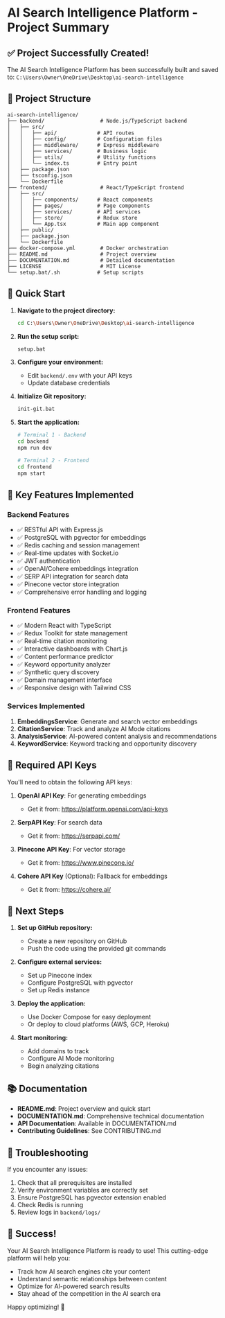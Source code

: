 # AI Search Intelligence Platform - Project Summary

## ✅ Project Successfully Created!

The AI Search Intelligence Platform has been successfully built and saved to:
`C:\Users\Owner\OneDrive\Desktop\ai-search-intelligence`

## 📁 Project Structure

```
ai-search-intelligence/
├── backend/                  # Node.js/TypeScript backend
│   ├── src/
│   │   ├── api/             # API routes
│   │   ├── config/          # Configuration files
│   │   ├── middleware/      # Express middleware
│   │   ├── services/        # Business logic
│   │   ├── utils/           # Utility functions
│   │   └── index.ts         # Entry point
│   ├── package.json
│   ├── tsconfig.json
│   └── Dockerfile
├── frontend/                 # React/TypeScript frontend
│   ├── src/
│   │   ├── components/      # React components
│   │   ├── pages/           # Page components
│   │   ├── services/        # API services
│   │   ├── store/           # Redux store
│   │   └── App.tsx          # Main app component
│   ├── public/
│   ├── package.json
│   └── Dockerfile
├── docker-compose.yml        # Docker orchestration
├── README.md                 # Project overview
├── DOCUMENTATION.md          # Detailed documentation
├── LICENSE                   # MIT License
└── setup.bat/.sh            # Setup scripts
```

## 🚀 Quick Start

1. **Navigate to the project directory:**
   ```bash
   cd C:\Users\Owner\OneDrive\Desktop\ai-search-intelligence
   ```

2. **Run the setup script:**
   ```bash
   setup.bat
   ```

3. **Configure your environment:**
   - Edit `backend/.env` with your API keys
   - Update database credentials

4. **Initialize Git repository:**
   ```bash
   init-git.bat
   ```

5. **Start the application:**
   ```bash
   # Terminal 1 - Backend
   cd backend
   npm run dev

   # Terminal 2 - Frontend
   cd frontend
   npm start
   ```

## 🔧 Key Features Implemented

### Backend Features
- ✅ RESTful API with Express.js
- ✅ PostgreSQL with pgvector for embeddings
- ✅ Redis caching and session management
- ✅ Real-time updates with Socket.io
- ✅ JWT authentication
- ✅ OpenAI/Cohere embeddings integration
- ✅ SERP API integration for search data
- ✅ Pinecone vector store integration
- ✅ Comprehensive error handling and logging

### Frontend Features
- ✅ Modern React with TypeScript
- ✅ Redux Toolkit for state management
- ✅ Real-time citation monitoring
- ✅ Interactive dashboards with Chart.js
- ✅ Content performance predictor
- ✅ Keyword opportunity analyzer
- ✅ Synthetic query discovery
- ✅ Domain management interface
- ✅ Responsive design with Tailwind CSS

### Services Implemented
1. **EmbeddingsService**: Generate and search vector embeddings
2. **CitationService**: Track and analyze AI Mode citations
3. **AnalysisService**: AI-powered content analysis and recommendations
4. **KeywordService**: Keyword tracking and opportunity discovery

## 🔑 Required API Keys

You'll need to obtain the following API keys:

1. **OpenAI API Key**: For generating embeddings
   - Get it from: https://platform.openai.com/api-keys

2. **SerpAPI Key**: For search data
   - Get it from: https://serpapi.com/

3. **Pinecone API Key**: For vector storage
   - Get it from: https://www.pinecone.io/

4. **Cohere API Key** (Optional): Fallback for embeddings
   - Get it from: https://cohere.ai/

## 📝 Next Steps

1. **Set up GitHub repository:**
   - Create a new repository on GitHub
   - Push the code using the provided git commands

2. **Configure external services:**
   - Set up Pinecone index
   - Configure PostgreSQL with pgvector
   - Set up Redis instance

3. **Deploy the application:**
   - Use Docker Compose for easy deployment
   - Or deploy to cloud platforms (AWS, GCP, Heroku)

4. **Start monitoring:**
   - Add domains to track
   - Configure AI Mode monitoring
   - Begin analyzing citations

## 📚 Documentation

- **README.md**: Project overview and quick start
- **DOCUMENTATION.md**: Comprehensive technical documentation
- **API Documentation**: Available in DOCUMENTATION.md
- **Contributing Guidelines**: See CONTRIBUTING.md

## 🐛 Troubleshooting

If you encounter any issues:

1. Check that all prerequisites are installed
2. Verify environment variables are correctly set
3. Ensure PostgreSQL has pgvector extension enabled
4. Check Redis is running
5. Review logs in `backend/logs/`

## 🎉 Success!

Your AI Search Intelligence Platform is ready to use! This cutting-edge platform will help you:

- Track how AI search engines cite your content
- Understand semantic relationships between content
- Optimize for AI-powered search results
- Stay ahead of the competition in the AI search era

Happy optimizing! 🚀